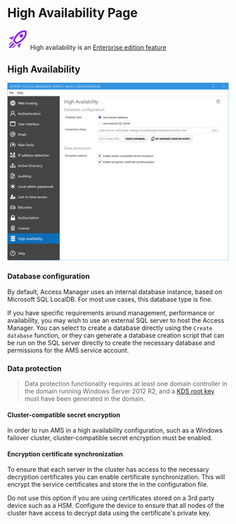 # High Availability Page

![localadminpasswords](../../.gitbook/assets/badge-enterprise-edition-rocket.svg) High availability is an [Enterprise edition feature](../../about\_ams/Access-Manager-Editions/)

## High Availability

![](../../.gitbook/assets/ui-page-highavailability.png)

### Database configuration

By default, Access Manager uses an internal database instance, based on Microsoft SQL LocalDB. For most use cases, this database type is fine.

If you have specific requirements around management, performance or availability, you may wish to use an external SQL server to host the Access Manager. You can select to create a database directly using the `Create database` function, or they can generate a database creation script that can be run on the SQL server directly to create the necessary database and permissions for the AMS service account.

### Data protection

> Data protection functionality requires at least one domain controller in the domain running Windows Server 2012 R2, and a [KDS root key](https://docs.microsoft.com/en-us/windows-server/security/group-managed-service-accounts/create-the-key-distribution-services-kds-root-key) must have been generated in the domain.

#### Cluster-compatible secret encryption

In order to run AMS in a high availability configuration, such as a Windows failover cluster, cluster-compatible secret encryption must be enabled.

#### Encryption certificate synchronization

To ensure that each server in the cluster has access to the necessary decryption certificates you can enable certificate synchronization. This will encrypt the service certificates and store the in the configuration file.

Do not use this option if you are using certificates stored on a 3rd party device such as a HSM. Configure the device to ensure that all nodes of the cluster have access to decrypt data using the certificate's private key.
